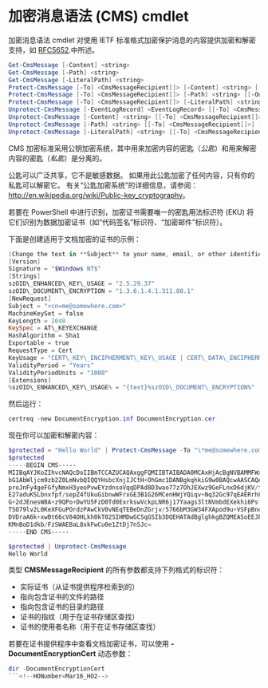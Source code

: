 # 加密消息语法 (CMS) cmdlet

加密消息语法 cmdlet 对使用 IETF 标准格式加密保护消息的内容提供加密和解密支持，如 [RFC5652](http://tools.ietf.org/html/rfc5652).中所述。

```powershell
Get-CmsMessage [-Content] <string>
Get-CmsMessage [-Path] <string>
Get-CmsMessage [-LiteralPath] <string>
Protect-CmsMessage [-To] <CmsMessageRecipient[]> [-Content] <string> [[-OutFile] <string>]
Protect-CmsMessage [-To] <CmsMessageRecipient[]> [-Path] <string> [[-OutFile] <string>]
Protect-CmsMessage [-To] <CmsMessageRecipient[]> [-LiteralPath] <string> [[-OutFile] <string>]
Unprotect-CmsMessage [-EventLogRecord] <EventLogRecord> [[-To] <CmsMessageRecipient[]>] [-IncludeContext]
Unprotect-CmsMessage [-Content] <string> [[-To] <CmsMessageRecipient[]>] [-IncludeContext]
Unprotect-CmsMessage [-Path] <string> [[-To] <CmsMessageRecipient[]>] [-IncludeContext]
Unprotect-CmsMessage [-LiteralPath] <string> [[-To] <CmsMessageRecipient[]>] [-IncludeContext]
```

CMS 加密标准采用公钥加密系统，其中用来加密内容的密匙（*公匙*）和用来解密内容的密匙（*私匙*）是分离的。

公匙可以广泛共享，它不是敏感数据。 如果用此公匙加密了任何内容，只有你的私匙可以解密它。 有关“公匙加密系统”的详细信息，请参阅：<http://en.wikipedia.org/wiki/Public-key_cryptography>。

若要在 PowerShell 中进行识别，加密证书需要唯一的密匙用法标识符 (EKU) 将它们识别为数据加密证书（如“代码签名”标识符、“加密邮件”标识符）。

下面是创建适用于文档加密的证书的示例：

```powershell
(Change the text in **Subject** to your name, email, or other identifier), and put in a file (i.e.: DocumentEncryption.inf):
[Version]
Signature = "$Windows NT$"
[Strings]
szOID\_ENHANCED\_KEY\_USAGE = "2.5.29.37"
szOID\_DOCUMENT\_ENCRYPTION = "1.3.6.1.4.1.311.80.1"
[NewRequest]
Subject = "<cn=me@somewhere.com>"
MachineKeySet = false
KeyLength = 2048
KeySpec = AT\_KEYEXCHANGE
HashAlgorithm = Sha1
Exportable = true
RequestType = Cert
KeyUsage = "CERT\_KEY\_ENCIPHERMENT\_KEY\_USAGE | CERT\_DATA\_ENCIPHERMENT\_KEY\_USAGE"
ValidityPeriod = "Years"
ValidityPeriodUnits = "1000"
[Extensions]
%szOID\_ENHANCED\_KEY\_USAGE% = "{text}%szOID\_DOCUMENT\_ENCRYPTION%"
```

然后运行：
```powershell
certreq -new DocumentEncryption.inf DocumentEncryption.cer
```

现在你可以加密和解密内容：

```powershell
$protected = "Hello World" | Protect-CmsMessage -To "\*me@somewhere.com\*[](mailto:*leeholm@microsoft.com*)"
$protected
-----BEGIN CMS-----
MIIBqAYJKoZIhvcNAQcDoIIBmTCCAZUCAQAxggFQMIIBTAIBADA0MCAxHjAcBgNVBAMMFWxlZWhv
bG1AbWljcm9zb2Z0LmNvbQIQQYHsbcXnjIJCtH+OhGmc1DANBgkqhkiG9w0BAQcwAASCAQAnkFHM
proJnFy4geFGfyNmxH3yeoPvwEYzdnsoVqqDPAd8D3wao77z7OhJEXwz9GeFLnxD6djKV/tF4PxR
E27aduKSLbnxfpf/sepZ4fUkuGibnwWFrxGE3B1G26MCenHWjYQiqv+Nq32Gc97qEAERrhLv6S4R
G+2dJEnesW8A+z9QPo+DwYU5FzD0Td0ExrkswVckpLNR6j17Yaags3ltNVmbdEXekhi6Psf2MLMP
TSO79lv2L0KeXFGuPOrdzPAwCkV0vNEqTEBeDnZGrjv/5766bM3GW34FXApod9u+VSFpBnqVOCBA
DVDraA6k+xwBt66cV84OHLkh0kT02SIHMDwGCSqGSIb3DQEHATAdBglghkgBZQMEASoEEJbJaiRl
KMnBoD1dkb/FzSWAEBaL8xkFwCu0e1ZtDj7nSJc=
-----END CMS-----

$protected | Unprotect-CmsMessage
Hello World
```

类型 **CMSMessageRecipient** 的所有参数都支持下列格式的标识符：
- 实际证书（从证书提供程序检索到的）
- 指向包含证书的文件的路径
- 指向包含证书的目录的路径
- 证书的指纹（用于在证书存储区查找）
- 证书的使用者名称（用于在证书存储区查找）

若要在证书提供程序中查看文档加密证书，可以使用 **-DocumentEncryptionCert** 动态参数：

```powershell
dir -DocumentEncryptionCert
```<!--HONumber=Mar16_HO2-->
